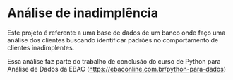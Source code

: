 # Análise de inadimplência
Este projeto é referente a uma base de dados de um banco onde faço uma análise dos clientes buscando identificar padrões no comportamento de clientes inadimplentes.

Essa análise faz parte do trabalho de conclusão do curso de Python para Análise de Dados da EBAC (https://ebaconline.com.br/python-para-dados)
